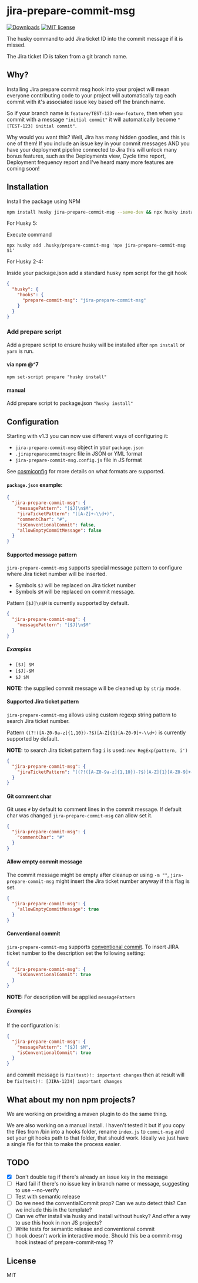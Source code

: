 # jira-prepare-commit-msg
[![Downloads](https://img.shields.io/npm/dm/jira-prepare-commit-msg)](https://www.npmjs.com/package/jira-prepare-commit-msg)
[![MIT license](https://img.shields.io/npm/l/jira-prepare-commit-msg)](http://opensource.org/licenses/MIT)

The husky command to add Jira ticket ID into the commit message if it is missed.

The Jira ticket ID is taken from a git branch name.

## Why?

Installing Jira prepare commit msg hook into your project will mean everyone contributing code to your project will automatically tag each commit with
it's associated issue key based off the branch name. 

So if your branch name is `feature/TEST-123-new-feature`, then when you commit with a message `"initial commit"` it will automatically become `"[TEST-123] initial commit"`.

Why would you want this? Well, Jira has many hidden goodies, and this is one of them! If you include an issue key in your commit messages AND you have your deployment pipeline connected to Jira this will unlock many bonus features, such as the Deployments view, Cycle time report, Deployment frequency report and I've heard many more features are coming soon!

## Installation

Install the package using NPM

```bash
npm install husky jira-prepare-commit-msg --save-dev && npx husky install
```

For Husky 5:

Execute command

```shell
npx husky add .husky/prepare-commit-msg 'npx jira-prepare-commit-msg $1'
```

For Husky 2-4:

Inside your package.json add a standard husky npm script for the git hook

```json
{
  "husky": {
    "hooks": {
      "prepare-commit-msg": "jira-prepare-commit-msg"
    }
  }
}
```

### Add prepare script

Add a prepare script to ensure husky will be installed after `npm install` or `yarn` is run.

#### via npm @^7
`npm set-script prepare "husky install"`

#### manual
Add prepare script to package.json `"husky install"`

## Configuration

Starting with v1.3 you can now use different ways of configuring it:

* `jira-prepare-commit-msg` object in your `package.json`
* `.jirapreparecommitmsgrc` file in JSON or YML format
* `jira-prepare-commit-msg.config.js` file in JS format

See [cosmiconfig](https://github.com/davidtheclark/cosmiconfig) for more details on what formats are supported.

#### `package.json` example:

```json
{
  "jira-prepare-commit-msg": {
    "messagePattern": "[$J]\n$M",
    "jiraTicketPattern": "([A-Z]+-\\d+)",
    "commentChar": "#",
    "isConventionalCommit": false,
    "allowEmptyCommitMessage": false
  }
}
```

#### Supported message pattern

`jira-prepare-commit-msg` supports special message pattern to configure where Jira ticket number will be inserted. 
* Symbols `$J` will be replaced on Jira ticket number
* Symbols `$M` will be replaced on commit message.
 
Pattern `[$J]\n$M` is currently supported by default. 

```json
{
  "jira-prepare-commit-msg": {
    "messagePattern": "[$J]\n$M"
  }
}
```

##### Examples

* `[$J] $M`
* `[$J]-$M`
* `$J $M`

**NOTE:** the supplied commit message will be cleaned up by `strip` mode.

#### Supported Jira ticket pattern

`jira-prepare-commit-msg` allows using custom regexp string pattern to search Jira ticket number.

Pattern `((?!([A-Z0-9a-z]{1,10})-?$)[A-Z]{1}[A-Z0-9]+-\\d+)` is currently supported by default. 

**NOTE:** to search Jira ticket pattern flag `i` is used: `new RegExp(pattern, i')`  

```json
{
  "jira-prepare-commit-msg": {
    "jiraTicketPattern": "((?!([A-Z0-9a-z]{1,10})-?$)[A-Z]{1}[A-Z0-9]+-\\d+)"
  }
}
```

#### Git comment char

Git uses `#` by default to comment lines in the commit message. If default char was changed `jira-prepare-commit-msg` can allow set it.

```json
{
  "jira-prepare-commit-msg": {
    "commentChar": "#"
  }
}
```

#### Allow empty commit message

The commit message might be empty after cleanup or using `-m ""`, `jira-prepare-commit-msg` might insert the Jira ticket number anyway if this flag is set.

```json
{
  "jira-prepare-commit-msg": {
    "allowEmptyCommitMessage": true
  }
}
```

#### Conventional commit

`jira-prepare-commit-msg` supports [conventional commit](https://www.conventionalcommits.org). To insert JIRA
ticket number to the description set the following setting:

```json
{
  "jira-prepare-commit-msg": {
    "isConventionalCommit": true
  }
}
```

**NOTE:** For description will be applied `messagePattern`

##### Examples

If the configuration is:

```json
{
  "jira-prepare-commit-msg": {
    "messagePattern": "[$J] $M",
    "isConventionalCommit": true
  }
}
``` 

and commit message is `fix(test)!: important changes` then at result will be `fix(test)!: [JIRA-1234] important changes`

## What about my non npm projects?

We are working on providing a maven plugin to do the same thing.

We are also working on a manual install. I haven't tested it but if you 
copy the files from /bin into a hooks folder, rename `index.js` to `commit-msg` and set your git hooks path
to that folder, that should work. Ideally we just have a single file for this to make the process easier.
## TODO

- [X] Don't double tag if there's already an issue key in the message
- [ ] Hard fail if there's no issue key in branch name or message, suggesting to use --no-verify
- [ ] Test with semantic release
- [ ] Do we need the conventialCommit prop? Can we auto detect this? Can we include this in the template?
- [ ] Can we offer install via husky and install without husky? And offer a way to use this hook in non JS projects?
- [ ] Write tests for semantic release and conventional commit
- [ ] hook doesn't work in interactive mode. Should this be a commit-msg hook instead of prepare-commit-msg ??

## License

MIT
